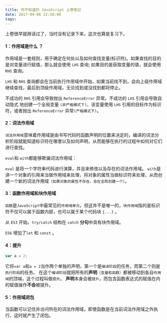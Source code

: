 ```yaml
---
title: 你不知道的 JavaScript 上卷笔记
date: 2017-04-06 22:58:00
tags:
---
```


上卷很早就拜读过了，当时没有记录下来，这次也算是复习下。

#### 1：作用域是什么 ？

作用域是一套规则，用于确定在何处以及如何查找变量(标识符)。如果查找的目的是对变量进行赋值，那么就会使用 `LHS` 查询; 如果目的是获取变量的值，就会使用 `RHS` 查询。

`LHS` 和 `RHS` 查询都会在当前执行作用域中开始，如果当前找不到，会向上级作用域继续查找，最后到顶级作用域，无论找到或没找到都将停止。

不成功的 `RHS` 引用会导致抛出 `ReferenceError` 异常。不成功的 `LHS` 引用会导致自动隐式 地创建一个全局变量 `(非严格模式下)`，该变量使用 `LHS` 引用的目标作为标识符，或者抛出 `ReferenceError` 异常`(严格模式下)`。

#### 2：词法作用域

`词法作用域`意味着作用域是由书写代码时函数声明的位置来决定的，编译的词法分析阶段就能知道标识符在哪里以及如何声明，从而能够在执行的过程中如何对它们进行查找。

`eval`和 `with`都能够欺骗词法作用域：

`eval` 是将一个字符串代码进行演算，并且来修改以及存在的词法作用域。
`with`是讲一个对象的引用来当做作用域来处理，将对象的属性当做标识符来处理，从而创建一个新的词法作用域`（如果对象的属性不存在，会在全局创建一个）`。

#### 3：函数作用域和块作用域

`函数`是`JavaScript`中最常见的`作用域单元`，但这并不是唯一的，`块作用域`指的是标识符不仅可以属于函数内部，也可以属于某个代码块 `{...}` 。

从 `ES3` 开始，`try/catch` 结构在 `catch` **分句**中具有块作用域。

`ES6` 增加了`let` 和 `const` 。


#### 4：提升

```javascript
var a = 2; 
```

它将`var a`和`a = 2`当作两个单独的声明，第一个是`编译阶段`的任务，而第二个则是`执行阶段`的任务。
在这个`编译阶段`就把所有的**声明**`（变量和函数）`都被移动到各自`作用域`的顶端，这个过程叫做`提升`。
**声明**本身会被`提升`，而包含函数表达式的赋值在内的赋值操作**不会**被提升。

#### 5：作用域闭包

当函数可以记住并访问所在的词法作用域，即使函数是在当前词法作用域之外执行，这时就产生了闭包。



